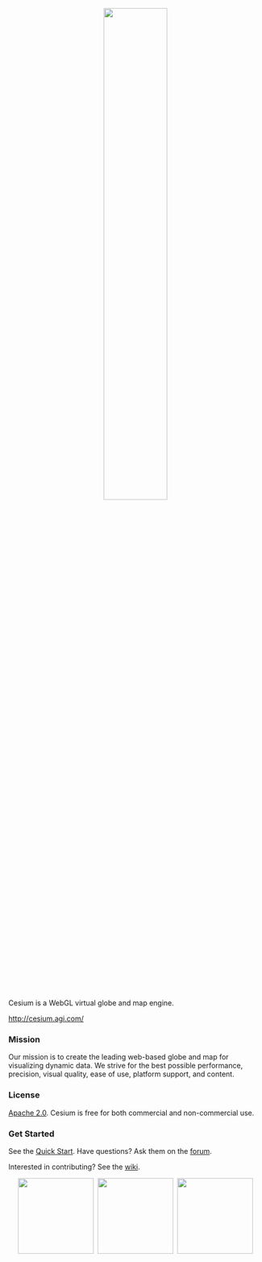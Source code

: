 <p align="center">
<img src="https://github.com/AnalyticalGraphicsInc/cesium/wiki/logos/Cesium_Logo_Color.jpg" width="50%" />
</p>

Cesium is a WebGL virtual globe and map engine.

http://cesium.agi.com/

### Mission ###

Our mission is to create the leading web-based globe and map for visualizing dynamic data.  We strive for the best possible performance, precision, visual quality, ease of use, platform support, and content.

### License ###

[Apache 2.0](http://www.apache.org/licenses/LICENSE-2.0.html).  Cesium is free for both commercial and non-commercial use.

### Get Started ###

See the [Quick Start](http://cesium.agi.com/quickstart.html).  Have questions?  Ask them on the [forum](https://groups.google.com/d/forum/cesium-dev).

Interested in contributing?  See the [wiki](https://github.com/AnalyticalGraphicsInc/cesium/wiki).

<p align="center">
<img src="http://cesium.agi.com/images/OneApiThreeViews.png" height="150" />&nbsp;
<img src="http://cesium.agi.com/images/KoreaLaunch.png" height="150" />&nbsp;
<img src="http://cesium.agi.com/images/Terrain.png" height="150" />
</p>
